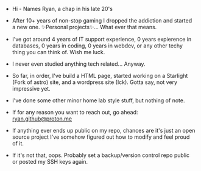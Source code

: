 - Hi - Names Ryan, a chap in his late 20's
  
- After 10+ years of non-stop gaming I dropped the addiction and started a new one. ✨Personal projects✨... What ever that means.
- I've got around 4 years of IT support experience, 0 years expierence in databases, 0 years in coding, 0 years in webdev, or any other techy thing you can think of. Wish me luck.
- I never even studied anything tech related... Anyway.
- So far, in order, I've build a HTML page, started working on a Starlight (Fork of astro) site, and a wordpress site (Ick). Gotta say, not very impressive yet. 
- I've done some other minor home lab style stuff, but nothing of note.

- If for any reason you want to reach out, go ahead: ryan.github@proton.me
 
- If anything ever ends up public on my repo, chances are it's just an open source project I've somehow figured out how to modify and feel proud of it.
- If it's not that, oops. Probably set a backup/version control repo public or posted my SSH keys again.

<!---
rchas2506/rchas2506 is a ✨ special ✨ repository because its `README.md` (this file) appears on your GitHub profile.
You can click the Preview link to take a look at your changes.
--->

